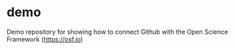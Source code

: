 # demo
Demo repository for showing how to connect Github with the Open Science Framework (https://osf.io)
